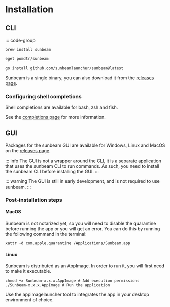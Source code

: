 # Installation

## CLI

::: code-group

```sh [brew]
brew install sunbeam
```

```sh [eget]
eget pomdtr/sunbeam
```

```sh [go]
go install github.com/sunbeamlauncher/sunbeam@latest
```

Sunbeam is a single binary, you can also download it from the [releases page](https://github.com/sunbeamlauncher/sunbeam/releases/latest).

### Configuring shell completions

Shell completions are available for bash, zsh and fish.

See the [completions page](../cmd/sunbeam_completion.md) for more information.

## GUI

Packages for the sunbeam GUI are available for Windows, Linux and MacOS on the [releases page](https://github.com/sunbeamlauncher//sunbeam-gui/releases/latest).

::: info
The GUI is not a wrapper around the CLI, it is a separate application that uses the sunbeam CLI to run commands.
As such, you need to install the sunbeam CLI before installing the GUI.
:::

::: warning
The GUI is still in early development, and is not required to use sunbeam.
:::

### Post-installation steps

#### MacOS

Sunbeam is not notarized yet, so you will need to disable the quarantine before running the app or you will get an error. You can do this by running the following command in the terminal:

```shell
xattr -d com.apple.quarantine /Applications/Sunbeam.app
```

#### Linux

Sunbeam is distributed as an AppImage. In order to run it, you will first need to make it executable.

```shell
chmod +x Sunbeam-x.x.x.AppImage # Add execution permissions
./Sunbeam-x.x.x.AppImage # Run the application
```

Use the appimagelauncher tool to integrates the app in your desktop environment of choice.
